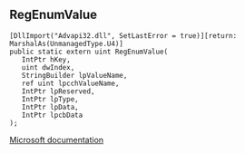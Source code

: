 ## RegEnumValue

```
[DllImport("Advapi32.dll", SetLastError = true)][return: MarshalAs(UnmanagedType.U4)]
public static extern uint RegEnumValue(
   IntPtr hKey,
   uint dwIndex,
   StringBuilder lpValueName,
   ref uint lpcchValueName,
   IntPtr lpReserved,
   IntPtr lpType,
   IntPtr lpData,
   IntPtr lpcbData
);
```

[Microsoft documentation](https://docs.microsoft.com/en-us/windows/win32/api/winreg/nf-winreg-regenumvaluea)
